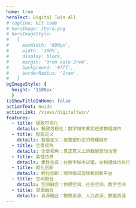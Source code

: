 ```yaml
---
home: true
heroText: Digital Twin All
# tagline: bit code
# heroImage: /hero.png
# heroImageStyle:
#   {
#     maxWidth: '600px',
#     width: '100%',
#     display: block,
#     margin: '9rem auto 2rem',
#     background: '#fff',
#     borderRadius: '1rem',
#   }
bgImageStyle: { 
  height: '1100px' 
  }
isShowTitleInHome: false
actionText: Guide
actionLink: /views/digitaltwin/
features:
  - title: 极致可视化
    details: 极致可视化：数字城市真实还原物理城市
  - title: 智能定义
    details: 智能定义：被重塑形态的物理城市
  - title: 全景视角
    details: 全景视角：真正意义上的数据驱动治理
  - title: 柔性仿真
    details: 柔性仿真：在数字城市试错，在物理城市执行
  - title: 孵化创新
    details: 孵化创新：城市级试验场和创新平台
  - title: 空间融合
    details: 空间融合：物理空间、社会空间、数字空间
  - title: 资源融合
    details: 资源融合：物质资源、人力资源、数据资源
---
```

